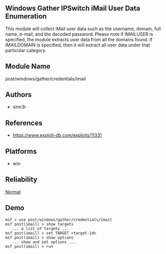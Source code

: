 ## Windows Gather IPSwitch iMail User Data Enumeration

This module will collect iMail user data such as the 
username, domain, full name, e-mail, and the decoded 
password. Please note if IMAILUSER is specified, the module 
extracts user data from all the domains found. If 
IMAILDOMAIN is specified, then it will extract all user data 
under that particular category.


## Module Name
post/windows/gather/credentials/imail

## Authors
* sinn3r


## References
* https://www.exploit-db.com/exploits/11331




## Platforms
* win

## Reliability
[Normal](https://github.com/rapid7/metasploit-framework/wiki/Exploit-Ranking)

## Demo

```
msf > use post/windows/gather/credentials/imail
msf post(imail) > show targets
   ... a list of targets ...
msf post(imail) > set TARGET <target-id>
msf post(imail) > show options
   ... show and set options ...
msf post(imail) > run
```
    
    